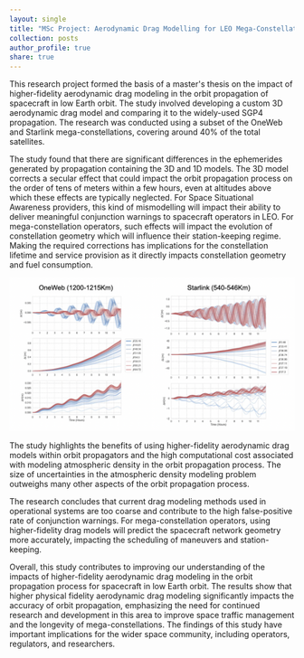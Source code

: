 ```yaml
---
layout: single
title: "MSc Project: Aerodynamic Drag Modelling for LEO Mega-Constellations"
collection: posts
author_profile: true
share: true
---
```


This research project formed the basis of a master's thesis on the impact of higher-fidelity aerodynamic drag modeling in the orbit propagation of spacecraft in low Earth orbit. The study involved developing a custom 3D aerodynamic drag model and comparing it to the widely-used SGP4 propagation. The research was conducted using a subset of the OneWeb and Starlink mega-constellations, covering around 40% of the total satellites.

The study found that there are significant differences in the ephemerides generated by propagation containing the 3D and 1D models. The 3D model corrects a secular effect that could impact the orbit propagation process on the order of tens of meters within a few hours, even at altitudes above which these effects are typically neglected. For Space Situational Awareness providers, this kind of mismodelling will impact their ability to deliver meaningful conjunction warnings to spacecraft operators in LEO. For mega-constellation operators, such effects will impact the evolution of constellation geometry which will influence their station-keeping regime. Making the required corrections has implications for the constellation lifetime and service provision as it directly impacts constellation geometry and fuel consumption.

<p align="center">
  <img src="https://raw.githubusercontent.com/CharlesPlusC/CharlesPlusC.github.io/master/images/HCL_drag_diff.png" alt="Height, Cross-track and Along-track position differences caused by drag mismodelling over 12 hours. Beta prime is the angle between the sun and the spacecraft's orbital plane.">
</p>


The study highlights the benefits of using higher-fidelity aerodynamic drag models within orbit propagators and the high computational cost associated with modeling atmospheric density in the orbit propagation process. The size of uncertainties in the atmospheric density modeling problem outweighs many other aspects of the orbit propagation process.

The research concludes that current drag modeling methods used in operational systems are too coarse and contribute to the high false-positive rate of conjunction warnings. For mega-constellation operators, using higher-fidelity drag models will predict the spacecraft network geometry more accurately, impacting the scheduling of maneuvers and station-keeping.

Overall, this study contributes to improving our understanding of the impacts of higher-fidelity aerodynamic drag modeling in the orbit propagation process for spacecraft in low Earth orbit. The results show that higher physical fidelity aerodynamic drag modeling significantly impacts the accuracy of orbit propagation, emphasizing the need for continued research and development in this area to improve space traffic management and the longevity of mega-constellations. The findings of this study have important implications for the wider space community, including operators, regulators, and researchers.

